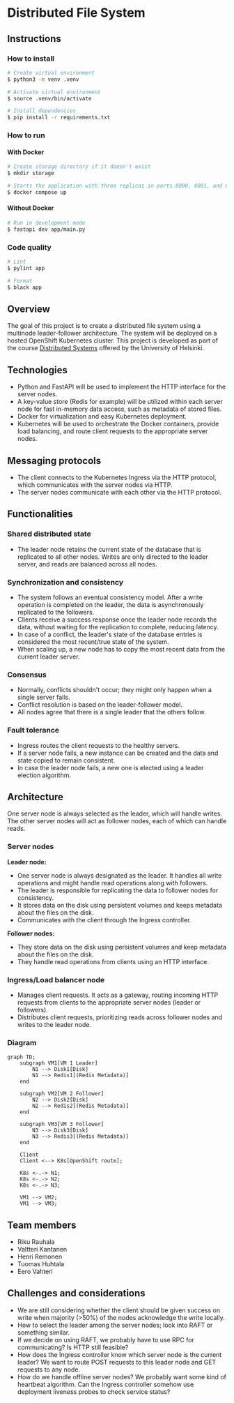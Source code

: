 # Distributed File System

## Instructions

### How to install

```bash
# Create virtual environment
$ python3 -m venv .venv

# Activate virtual environment
$ source .venv/bin/activate

# Install dependencies
$ pip install -r requirements.txt
```

### How to run

#### With Docker

```bash
# Create storage directory if it doesn't exist
$ mkdir storage

# Starts the application with three replicas in ports 8000, 8001, and 8002
$ docker compose up
```

#### Without Docker

```bash
# Run in development mode
$ fastapi dev app/main.py
```

### Code quality

```bash
# Lint
$ pylint app

# Format
$ black app
```

## Overview

The goal of this project is to create a distributed file system using a multinode leader-follower architecture. The system will be deployed on a hosted OpenShift Kubernetes cluster. This project is developed as part of the course [Distributed Systems](https://studies.helsinki.fi/kurssit/opintojakso/otm-1b26b72f-19c4-424f-8524-e917b67a659d) offered by the University of Helsinki.

## Technologies

- Python and FastAPI will be used to implement the HTTP interface for the server nodes.
- A key-value store (Redis for example) will be utilized within each server node for fast in-memory data access, such as metadata of stored files.
- Docker for virtualization and easy Kubernetes deployment.
- Kubernetes will be used to orchestrate the Docker containers, provide load balancing, and route client requests to the appropriate server nodes.

## Messaging protocols

- The client connects to the Kubernetes Ingress via the HTTP protocol, which communicates with the server nodes via HTTP.
- The server nodes communicate with each other via the HTTP protocol.

## Functionalities

### Shared distributed state

- The leader node retains the current state of the database that is replicated to all other nodes. Writes are only directed to the leader server, and reads are balanced across all nodes.

### Synchronization and consistency

- The system follows an eventual consistency model. After a write operation is completed on the leader, the data is asynchronously replicated to the followers.
- Clients receive a success response once the leader node records the data, without waiting for the replication to complete, reducing latency.
- In case of a conflict, the leader's state of the database entries is considered the most recent/true state of the system.
- When scaling up, a new node has to copy the most recent data from the current leader server.

### Consensus

- Normally, conflicts shouldn't occur; they might only happen when a single server fails.
- Conflict resolution is based on the leader-follower model.
- All nodes agree that there is a single leader that the others follow.

### Fault tolerance

- Ingress routes the client requests to the healthy servers.
- If a server node fails, a new instance can be created and the data and state copied to remain consistent.
- In case the leader node fails, a new one is elected using a leader election algorithm.

## Architecture

One server node is always selected as the leader, which will handle writes. The other server nodes will act as follower nodes, each of which can handle reads.

### Server nodes

**Leader node:**

- One server node is always designated as the leader. It handles all write operations and might handle read operations along with followers.
- The leader is responsible for replicating the data to follower nodes for consistency.
- It stores data on the disk using persistent volumes and keeps metadata about the files on the disk.
- Communicates with the client through the Ingress controller.

**Follower nodes:**

- They store data on the disk using persistent volumes and keep metadata about the files on the disk.
- They handle read operations from clients using an HTTP interface.

### Ingress/Load balancer node

- Manages client requests. It acts as a gateway, routing incoming HTTP requests from clients to the appropriate server nodes (leader or followers).
- Distributes client requests, prioritizing reads across follower nodes and writes to the leader node.

### Diagram

```mermaid
graph TD;
    subgraph VM1[VM 1 Leader]
        N1 --> Disk1[Disk]
        N1 --> Redis1[(Redis Metadata)]
    end

    subgraph VM2[VM 2 Follower]
        N2 --> Disk2[Disk]
        N2 --> Redis2[(Redis Metadata)]
    end

    subgraph VM3[VM 3 Follower]
        N3 --> Disk3[Disk]
        N3 --> Redis3[(Redis Metadata)]
    end

    Client
    Client <--> K8s[OpenShift route];

    K8s <-.-> N1;
    K8s <-.-> N2;
    K8s <-.-> N3;

    VM1 --> VM2;
    VM1 --> VM3;
```

## Team members

- Riku Rauhala
- Valtteri Kantanen
- Henri Remonen
- Tuomas Huhtala
- Eero Vahteri

## Challenges and considerations

- We are still considering whether the client should be given success on write when majority (>50%) of the nodes acknowledge the write locally.
- How to select the leader among the server nodes; look into RAFT or something similar.
- If we decide on using RAFT, we probably have to use RPC for communicating? Is HTTP still feasible?
- How does the Ingress controller know which server node is the current leader? We want to route POST requests to this leader node and GET requests to any node.
- How do we handle offline server nodes? We probably want some kind of heartbeat algorithm. Can the Ingress controller somehow use deployment liveness probes to check service status?
